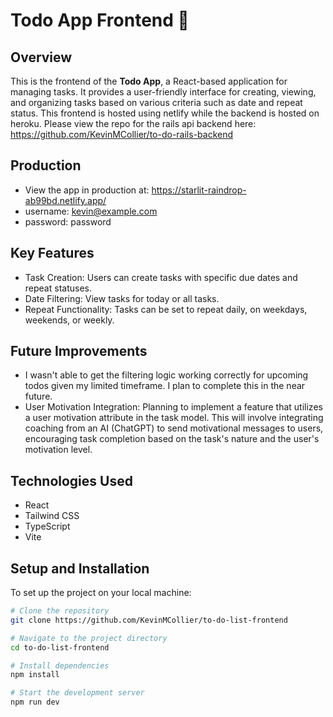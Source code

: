 # Todo App Frontend 📝

## Overview
This is the frontend of the **Todo App**, a React-based application for managing tasks. It provides a user-friendly interface for creating, viewing, and organizing tasks based on various criteria such as date and repeat status. This frontend is hosted using netlify while the backend is hosted on heroku. Please view the repo for the rails api backend here: https://github.com/KevinMCollier/to-do-rails-backend

## Production
- View the app in production at: https://starlit-raindrop-ab99bd.netlify.app/
- username: kevin@example.com
- password: password


## Key Features
- Task Creation: Users can create tasks with specific due dates and repeat statuses.
- Date Filtering: View tasks for today or all tasks.
- Repeat Functionality: Tasks can be set to repeat daily, on weekdays, weekends, or weekly.

## Future Improvements
- I wasn't able to get the filtering logic working correctly for upcoming todos given my limited timeframe. I plan to complete this in the near future.
- User Motivation Integration: Planning to implement a feature that utilizes a user motivation attribute in the task model. This will involve integrating coaching from an AI (ChatGPT) to send motivational messages to users, encouraging task completion based on the task's nature and the user's motivation level.

## Technologies Used
- React
- Tailwind CSS
- TypeScript
- Vite


## Setup and Installation
To set up the project on your local machine:
```bash
# Clone the repository
git clone https://github.com/KevinMCollier/to-do-list-frontend

# Navigate to the project directory
cd to-do-list-frontend

# Install dependencies
npm install

# Start the development server
npm run dev
```
